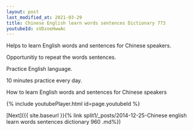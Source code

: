 ```yaml
---
layout: post
last_modified_at: 2021-03-29
title: Chinese English learn words sentences Dictionary 773 
youtubeId: sVDzoeHwwAc
---
```

 
 
Helps to learn English words and sentences for Chinese speakers.

Opportunitiy to repeat the words sentences. 

Practice English language. 
 
10 minutes practice every day. 
 
How to learn English words and sentences for Chinese speakers 
 
{% include youtubePlayer.html id=page.youtubeId %}
 
 
[Next]({{ site.baseurl }}{% link  split1/_posts/2014-12-25-Chinese english learn words sentences dictionary 960 .md%})
 
